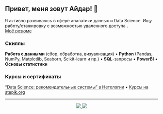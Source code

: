 ## Привет, меня зовут Айдар! :wave:
Я активно развиваюсь в сфере аналатики данных и Data Science. Ищу работу/стажировку с возможностью удаленного доступа . \
<a href="https://myresume.ru/resume/mRqOHLXLICR"/>Моё резюме</a>
### Скиллы
**Работа с данными** (сбор, обработка, визуализация) • **Python** (Pandas, NumPy, Matplotlib, Seaborn, Scikit-learn и пр.) • **SQL**-запросы • **PowerBI** • **Основы статистики**
### Курсы и сертификаты
<a href="https://github.com/iaidarf/Certificates/blob/main/certificate_netology_DS.pdf">“Data Science: рекомендательные системы” в Нетологии</a> •
<a href="https://github.com/iaidarf/Certificates">Курсы на stepik.org</a>

<hr>
<div align="center"> 
  <a href="https://t.me/iaidarf"> <img src="https://img.shields.io/badge/-telegram-blue?style=for-the-badge" /> </a>
  <a href="mailto:i_a_f@mail.ru"> <img src="https://img.shields.io/badge/-email-blue?style=for-the-badge" /> </a>
 
</div>

